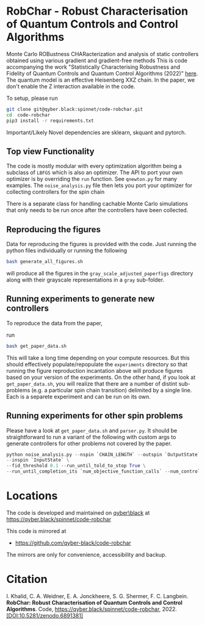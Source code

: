 # RobChar - Robust Characterisation of Quantum Controls and Control Algorithms

Monte Carlo ROBustness CHARacterization and analysis of static controllers obtained using various gradient and gradient-free methods 
This is code accompanying the work "Statistically Characterising Robustness and Fidelity of Quantum Controls and
Quantum Control Algorithms (2022)" [here](https://arxiv.org/abs/2207.07801). The quantum model is an effective Heisenberg XXZ chain. 
In the paper, we don't enable the Z interaction available in the code. 

To setup, please run 

```bash
git clone git@qyber.black:spinnet/code-robchar.git
cd  code-robchar
pip3 install -r requirements.txt
```

Important/Likely Novel dependencies are sklearn, skquant and pytorch.

## Top view Functionality 

The code is mostly modular with every optimization algorithm being a subclass of `LBFGS` which is also an optimizer. The API to port your own optimizer is by overriding the `run` function. See `qnewton.py` for many examples. The `noise_analysis.py` file then lets you port your optimizer for collecting controllers for the spin chain  

There is a separate class for handling cachable Monte Carlo simulations that only needs to be run once after the controllers have been collected. 

## Reproducing the figures

Data for reproducing the figures is provided with the code. Just running the python files individually or running the following

```bash
bash generate_all_figures.sh
```
will produce all the figures in the `gray_scale_adjusted_paperfigs` directory along with their grayscale representations in a `gray` sub-folder.

## Running experiments to generate new controllers

To reproduce the data from the paper,

run
```bash
bash get_paper_data.sh
```
This will take a long time depending on your compute resources. But this should effectively populate/repopulate the `experiments` directory so that running the figure reproduction incantation above will produce figures based on your version of the experiments. On the other hand, if you look at `get_paper_data.sh`, you will realize that there are a number of distint sub-problems (e.g. a particular spin chain transition) 
delimited by a single line. Each is a separete experiment and can be run on its own.

## Running experiments for other spin problems

Please have a look at `get_paper_data.sh` and `parser.py`. It should be straightforward to run a variant of the following with custom args to generate controllers for other problems not covered by the paper.

```python
python noise_analysis.py --nspin `CHAIN_LENGTH` --outspin `OutputState` \
--inspin `InputState` \
--fid_threshold 0.1 --run_until_told_to_stop True \
--run_until_completion_its `num_objective_function_calls` --num_controllers 100
```

# Locations

The code is developed and maintained on [qyber\black](https://qyber.black)
at https://qyber.black/spinnet/code-robchar

This code is mirrored at
* https://github.com/qyber-black/code-robchar

The mirrors are only for convenience, accessibility and backup.

# Citation

I. Khalid, C. A. Weidner, E. A. Jonckheere, S. G. Shermer, F. C. Langbein. **RobChar: Robust Characterisation of Quantum Controls and Control Algorithms**. Code, https://qyber.black/spinnet/code-robchar, 2022.
[[DOI:10.5281/zenodo.6891381]](https://doi.org/10.5281/zenodo.6891152)
